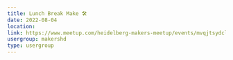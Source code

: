 ```yaml
---
title: Lunch Break Make 🛠️
date: 2022-08-04
location: 
link: https://www.meetup.com/heidelberg-makers-meetup/events/mvqjtsydclbgb/
usergroup: makershd
type: usergroup
---
```


